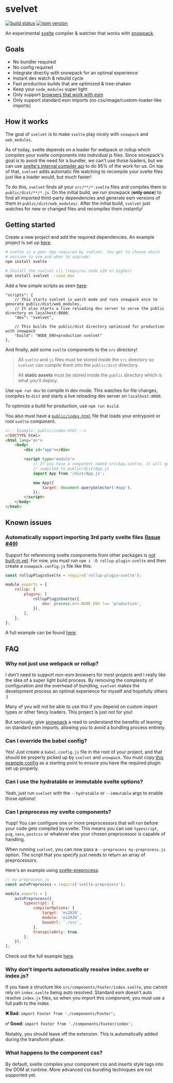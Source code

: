 # svelvet


[![build status](https://github.com/jakedeichert/svelvet/workflows/CI/badge.svg?branch=master)][github_ci]
[![npm version](https://img.shields.io/npm/v/svelvet)][npm]


An experimental [svelte][svelte] compiler & watcher that works with [snowpack][snowpack].



## Goals

* No bundler required
* No config required
* Integrate directly with snowpack for an optimal experience
* Instant dev watch & rebuild cycle
* Fast production builds that are optimized & tree-shaken
* Keep your `node_modules` super light
* Only support [browsers that work with esm][browser_esm]
* Only support standard esm imports (no css/image/custom-loader-like imports)




## How it works

The goal of `svelvet` is to make `svelte` play nicely with `snowpack` and `web_modules`.

As of today, svelte depends on a loader for webpack or rollup which compiles your svelte components into individual js files. Since snowpack's goal is to avoid the need for a bundler, we can't use those loaders, but we can use [svelte's internal compiler api][svelte_compiler] to do 95% of the work for us. On top of that, `svelvet` adds automatic file watching to recompile your svelte files just like a loader would, but much faster!

To do this, `svelvet` finds all your `src/**/*.svelte` files and compiles them to `public/dist/**/*.js`. On the initial build, we run snowpack (**only once**) to find all imported third-party dependencies and generate esm versions of them in `public/dist/web_modules/`. After the initial build, `svelvet` just watches for new or changed files and recompiles them instantly!




## Getting started

Create a new project and add the required dependencies. An example project is set up [here][basic_example].

~~~sh
# svelte is a peer dep required by svelvet. You get to choose which
# version to use and when to upgrade!
npm install svelte

# Install the svelvet cli (requires node v10 or higher)
npm install svelvet --save-dev
~~~

Add a few simple scripts as seen [here][basic_example_package]:

~~~jsonc
"scripts": {
    // This starts svelvet in watch mode and runs snowpack once to generate public/dist/web_modules.
    // It also starts a live reloading dev server to serve the public directory on localhost:8080.
    "dev": "svelvet",

    // This builds the public/dist directory optimized for production with snowpack
    "build": "NODE_ENV=production svelvet"
},
~~~

And finally, add some `svelte` components to the `src` directory!

> All `svelte` and `js` files must be stored inside the `src` directory so `svelvet` can compile them into the `public/dist` directory.
>
> All **static assets** must be stored inside the `public` directory which is what you'll deploy.

Use `npm run dev` to compile in dev mode. This watches for file changes, compiles to `dist` and starts a live reloading dev server on `localhost:8080`.

To optimize a build for production, use `npm run build`.

You also must have a [`public/index.html`][basic_example_html] file that loads your entrypoint or root `svelte` component.

~~~html
<!-- Example: public/index.html -->
<!DOCTYPE html>
<html lang="en">
    <body>
        <div id="app"></div>

        <script type="module">
            // If you have a component named src/App.svelte, it will get
            // compiled to public/dist/App.js
            import App from '/dist/App.js';

            new App({
                target: document.querySelector('#app'),
            });
        </script>
    </body>
</html>
~~~




## Known issues

### Automatically support importing 3rd party svelte files ([Issue #49](https://github.com/jakedeichert/svelvet/issues/49))

Support for referencing svelte components from other packages is [not built-in yet](https://github.com/jakedeichert/svelvet/issues/49). For now, you must run `npm i -D rollup-plugin-svelte` and then create a `snowpack.config.js` file like this:

~~~js
const rollupPluginSvelte = require('rollup-plugin-svelte');

module.exports = {
    rollup: {
        plugins: [
            rollupPluginSvelte({
                dev: process.env.NODE_ENV !== 'production',
            }),
        ],
    },
};
~~~

A full example can be found [here][snowpack_config_example].




## FAQ

### Why not just use webpack or rollup?

I don't need to support non-esm browsers for most projects and I really like the idea of a super light build process. By removing the complexity of configuration and the overhead of bundling, `svelvet` makes the development process an optimal experience for myself and hopefully others :)

Many of you will not be able to use this if you depend on custom import types or other fancy loaders. This project is just not for you!

But seriously, give [snowpack][snowpack_website] a read to understand the benefits of leaning on standard esm imports, allowing you to avoid a bundling process entirely.

### Can I override the babel config?

Yes! Just create a `babel.config.js` file in the root of your project, and that should be properly picked up by `svelvet` and `snowpack`. You must copy [this example config][babel_config_example] as a starting point to ensure you have the required plugin set up properly.

### Can I use the hydratable or immutable svelte options?

Yeah, just run `svelvet` with the `--hydratable` or `--immutable` args to enable those options!

### Can I preprocess my svelte components?

Yupp! You can configure one or more preprocessors that will run before your code gets compiled by svelte. This means you can use `typescript`, `pug`, `sass`, `postcss` or whatever else your chosen preprocessor is capable of handling.

When running `svelvet`, you can now pass a `--preprocess my-preprocess.js` option. The script that you specify just needs to return an array of preprocessors.

Here's an example using [svelte-preprocess][svelte_preprocess]:

~~~js
// my-preprocess.js
const autoPreprocess = require('svelte-preprocess');

module.exports = [
    autoPreprocess({
        typescript: {
            compilerOptions: {
                target: 'es2020',
                module: 'es2020',
                baseUrl: './src',
            },
            transpileOnly: true,
        },
    }),
];
~~~

Check out the full example [here][preprocess_example].

### Why don't imports automatically resolve index.svelte or index.js?

If you have a structure like `src/components/Footer/index.svelte`, you cannot rely on `index.svelte` being auto resolved. Standard esm doesn't auto resolve `index.js` files, so when you import this component, you must use a full path to the index.

**❌ Bad**: `import Footer from './components/Footer';`

**✅ Good**: `import Footer from './components/Footer/index';`

Notably, you should leave off the extension. This is automatically added during the transform phase.

### What happens to the component css?

By default, svelte compiles your component css and inserts style tags into the DOM at runtime. More advanced css bundling techniques are not supported yet.








[github_ci]: https://github.com/jakedeichert/svelvet/actions?query=workflow%3ACI
[npm]: https://www.npmjs.com/package/svelvet
[svelte]: https://github.com/sveltejs/svelte
[svelte_compiler]: https://svelte.dev/docs#svelte_compile
[snowpack]: https://github.com/pikapkg/snowpack
[snowpack_website]: https://www.snowpack.dev
[browser_esm]: https://caniuse.com/#search=modules
[basic_example]: https://github.com/jakedeichert/svelvet/tree/master/examples/basic
[basic_example_package]: https://github.com/jakedeichert/svelvet/blob/master/examples/basic/package.json
[basic_example_html]: https://github.com/jakedeichert/svelvet/blob/master/examples/basic/public/index.html
[snowpack_config_example]: https://github.com/jakedeichert/svelvet/tree/master/tests/snapshot-snowpack-config
[preprocess_example]: https://github.com/jakedeichert/svelvet/tree/master/tests/snapshot-preprocessors
[babel_config_example]: https://github.com/jakedeichert/svelvet/blob/master/tests/snapshot-babel-override/babel.config.js
[svelte_preprocess]: https://github.com/kaisermann/svelte-preprocess
[terser]: https://github.com/terser/terser
